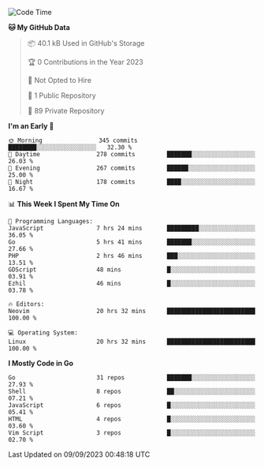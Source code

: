 
<!--START_SECTION:waka-->
![Code Time](http://img.shields.io/badge/Code%20Time-3%2C982%20hrs%2038%20mins-blue)

**🐱 My GitHub Data** 

> 📦 40.1 kB Used in GitHub's Storage 
 > 
> 🏆 0 Contributions in the Year 2023
 > 
> 🚫 Not Opted to Hire
 > 
> 📜 1 Public Repository 
 > 
> 🔑 89 Private Repository 
 > 
**I'm an Early 🐤** 

```text
🌞 Morning                345 commits         ████████░░░░░░░░░░░░░░░░░   32.30 % 
🌆 Daytime                278 commits         ███████░░░░░░░░░░░░░░░░░░   26.03 % 
🌃 Evening                267 commits         ██████░░░░░░░░░░░░░░░░░░░   25.00 % 
🌙 Night                  178 commits         ████░░░░░░░░░░░░░░░░░░░░░   16.67 % 
```


📊 **This Week I Spent My Time On** 

```text
💬 Programming Languages: 
JavaScript               7 hrs 24 mins       █████████░░░░░░░░░░░░░░░░   36.05 % 
Go                       5 hrs 41 mins       ███████░░░░░░░░░░░░░░░░░░   27.66 % 
PHP                      2 hrs 46 mins       ███░░░░░░░░░░░░░░░░░░░░░░   13.51 % 
GDScript                 48 mins             █░░░░░░░░░░░░░░░░░░░░░░░░   03.91 % 
Ezhil                    46 mins             █░░░░░░░░░░░░░░░░░░░░░░░░   03.78 % 

🔥 Editors: 
Neovim                   20 hrs 32 mins      █████████████████████████   100.00 % 

💻 Operating System: 
Linux                    20 hrs 32 mins      █████████████████████████   100.00 % 
```

**I Mostly Code in Go** 

```text
Go                       31 repos            ███████░░░░░░░░░░░░░░░░░░   27.93 % 
Shell                    8 repos             ██░░░░░░░░░░░░░░░░░░░░░░░   07.21 % 
JavaScript               6 repos             █░░░░░░░░░░░░░░░░░░░░░░░░   05.41 % 
HTML                     4 repos             █░░░░░░░░░░░░░░░░░░░░░░░░   03.60 % 
Vim Script               3 repos             █░░░░░░░░░░░░░░░░░░░░░░░░   02.70 % 
```




 Last Updated on 09/09/2023 00:48:18 UTC
<!--END_SECTION:waka-->
